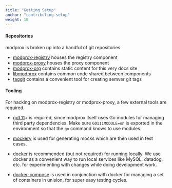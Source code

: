 ```yaml
---
title: "Getting Setup"
anchor: "contributing-setup"
weight: 10
---
```


#### Repositories

modprox is broken up into a handful of git repositories

 - [modprox-registry](https://github.com/modprox/modprox-registry) houses the registry component
 - [modprox-proxy](https://github.com/modprox/modprox-proxy) houses the proxy component
 - [modprox-org](https://github.com/modprox/modprox-org) contains static content for this very docs site
 - [libmodprox](https://github.com/modprox/libmodprox) contains common code shared between components
 - [taggit](https://github.com/modprox/taggit) contains a convenient tool for creating semver git tags

#### Tooling

For hacking on modprox-registry or modprox-proxy, a few external tools are required.

- [go1.11](https://golang.org/dl/)+ is required, since modprox itself uses Go modules
for managing third party dependencies. Make sure `GO111MODULE=on` is exported in the
environment so that the `go` command knows to use modules.

- [mockery](https://github.com/shoenig/mockery) is used for generating mocks which are then used
in test cases.

- [docker](https://www.docker.com) is recommended (but not required) for running locally.
We use docker as a convenient way to run local services like MySQL, datadog, etc. for experimenting
with changes while doing development work.

- [docker-compose](https://docs.docker.com/compose/) is used in conjunction with docker for
managing a set of containers in unision, for super easy testing cycles.

